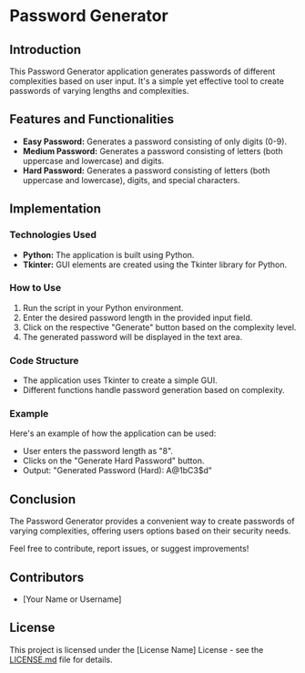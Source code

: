 # Password Generator

## Introduction
This Password Generator application generates passwords of different complexities based on user input. It's a simple yet effective tool to create passwords of varying lengths and complexities.

## Features and Functionalities
- **Easy Password:** Generates a password consisting of only digits (0-9).
- **Medium Password:** Generates a password consisting of letters (both uppercase and lowercase) and digits.
- **Hard Password:** Generates a password consisting of letters (both uppercase and lowercase), digits, and special characters.

## Implementation
### Technologies Used
- **Python:** The application is built using Python.
- **Tkinter:** GUI elements are created using the Tkinter library for Python.

### How to Use
1. Run the script in your Python environment.
2. Enter the desired password length in the provided input field.
3. Click on the respective "Generate" button based on the complexity level.
4. The generated password will be displayed in the text area.

### Code Structure
- The application uses Tkinter to create a simple GUI.
- Different functions handle password generation based on complexity.

### Example
Here's an example of how the application can be used:
- User enters the password length as "8".
- Clicks on the "Generate Hard Password" button.
- Output: "Generated Password (Hard): A@1bC3$d"

## Conclusion
The Password Generator provides a convenient way to create passwords of varying complexities, offering users options based on their security needs.

Feel free to contribute, report issues, or suggest improvements!

## Contributors
- [Your Name or Username]

## License
This project is licensed under the [License Name] License - see the [LICENSE.md](LICENSE.md) file for details.

